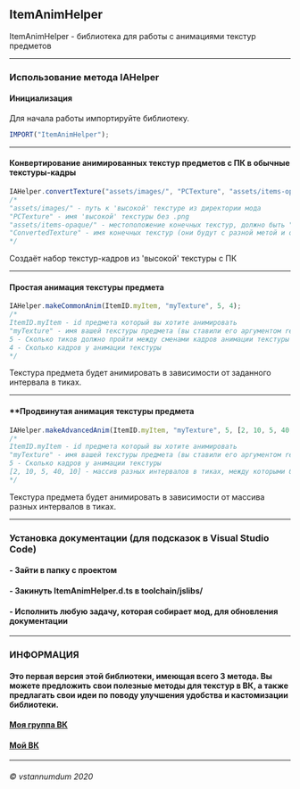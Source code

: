 ## **ItemAnimHelper**
ItemAnimHelper - библиотека для работы с анимациями текстур предметов
***
### **Использование метода IAHelper**
#### **Инициализация**
Для начала работы импортируйте библиотеку.
```js
IMPORT("ItemAnimHelper");
```
***

#### **Конвертирование анимированных текстур предметов с ПК в обычные текстуры-кадры**
```js
IAHelper.convertTexture("assets/images/", "PCTexture", "assets/items-opaque/", "ConvertedTexture");
/*
"assets/images/" - путь к 'высокой' текстуре из директории мода
"PCTexture" - имя 'высокой' текстуры без .png
"assets/items-opaque/" - местоположение конечных текстур, должно быть "<директория_ресурсов>/items-opaque/"
"ConvertedTexture" - имя конечных текстур (они будут с разной метой и одинаковым именем)
*/
```
Создаёт набор текстур-кадров из 'высокой' текстуры с ПК
***

#### **Простая анимация текстуры предмета**
```js
IAHelper.makeCommonAnim(ItemID.myItem, "myTexture", 5, 4);
/*
ItemID.myItem - id предмета который вы хотите анимировать
"myTexture" - имя вашей текстуры предмета (вы ставили его аргументом resultName в функции 'convertTexture')
5 - Сколько тиков должно пройти между сменами кадров анимации текстуры
4 - Сколько кадров у анимации текстуры
*/
```
Текстура предмета будет анимировать в зависимости от заданного интервала в тиках.
***

#### **Продвинутая анимация текстуры предмета
```js
IAHelper.makeAdvancedAnim(ItemID.myItem, "myTexture", 5, [2, 10, 5, 40, 10]);
/*
ItemID.myItem - id предмета который вы хотите анимировать
"myTexture" - имя вашей текстуры предмета (вы ставили его аргументом resultName в функции 'convertTexture')
5 - Сколько кадров у анимации текстуры
[2, 10, 5, 40, 10] - массив разных интервалов в тиках, между которыми будет сменяться кадр анимации
*/
```
Текстура предмета будет анимировать в зависимости от массива разных интервалов в тиках.
***
### **Установка документации (для подсказок в Visual Studio Code)**
#### - Зайти в папку с проектом
#### - Закинуть ItemAnimHelper.d.ts в toolchain/jslibs/
#### - Исполнить любую задачу, которая собирает мод, для обновления документации
***
### **ИНФОРМАЦИЯ**
#### Это первая версия этой библиотеки, имеющая всего 3 метода. Вы можете предложить свои полезные методы для текстур в ВК, а также предлагать свои идеи по поводу улучшения удобства и кастомизации библиотеки.
#### [Моя группа ВК](https://www.vk.com/dmhmods)
#### [Мой ВК](https://www.vk.com/vstannumdum)
***
###### © vstannumdum 2020
